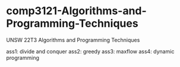 # comp3121-Algorithms-and-Programming-Techniques
UNSW 22T3 Algorithms and Programming Techniques

ass1: divide and conquer
ass2: greedy
ass3: maxflow
ass4: dynamic programming
